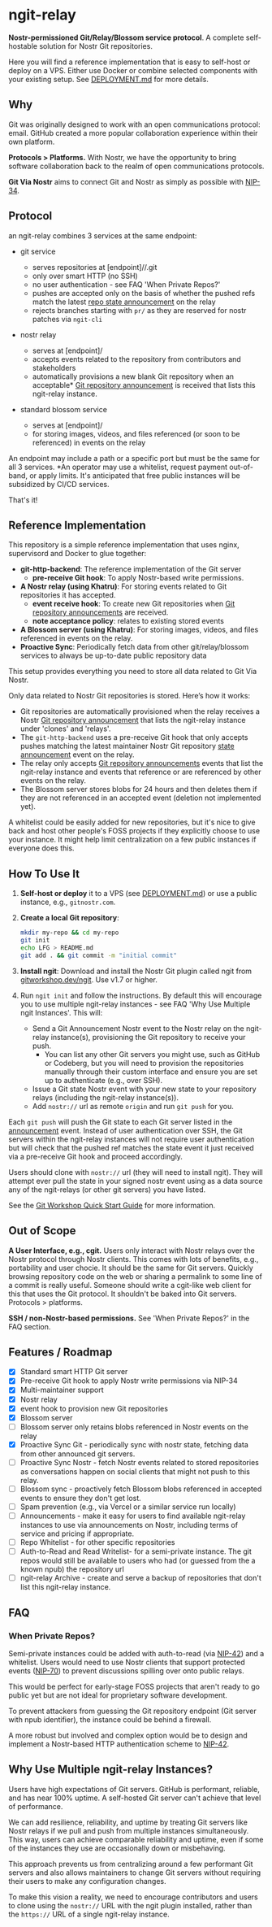 # ngit-relay

**Nostr-permissioned Git/Relay/Blossom service protocol**. A complete self-hostable solution for Nostr Git repositories.

Here you will find a reference implementation that is easy to self-host or deploy on a VPS. Either use Docker or combine selected components with your existing setup. See [DEPLOYMENT.md](DEPLOYMENT.md) for more details.

## Why

Git was originally designed to work with an open communications protocol: email. GitHub created a more popular collaboration experience within their own platform.

**Protocols > Platforms.** With Nostr, we have the opportunity to bring software collaboration back to the realm of open communications protocols.

**Git Via Nostr** aims to connect Git and Nostr as simply as possible with [NIP-34](https://nips.nostr.com/34).

## Protocol

an ngit-relay combines 3 services at the same endpoint:

- git service
  - serves repositories at [endpoint]/<npub>/<identifier>.git
  - only over smart HTTP (no SSH)
  - no user authentication - see FAQ 'When Private Repos?'
  - pushes are accepted only on the basis of whether the pushed refs match the latest [repo state announcement](https://nips.nostr.com/34#repository-state-announcements) on the relay
  - rejects branches starting with `pr/` as they are reserved for nostr patches via `ngit-cli`
- nostr relay

  - serves at [endpoint]/
  - accepts events related to the repository from contributors and stakeholders
  - automatically provisions a new blank Git repository when an acceptable\* [Git repository announcement](https://nips.nostr.com/34#repository-announcements) is received that lists this ngit-relay instance.

- standard blossom service
  - serves at [endpoint]/
  - for storing images, videos, and files referenced (or soon to be referenced) in events on the relay

An endpoint may include a path or a specific port but must be the same for all 3 services.
\*An operator may use a whitelist, request payment out-of-band, or apply limits. It's anticipated that free public instances will be subsidized by CI/CD services.

That's it!

## Reference Implementation

This repository is a simple reference implementation that uses nginx, supervisord and Docker to glue together:

- **git-http-backend**: The reference implementation of the Git server
  - **pre-receive Git hook**: To apply Nostr-based write permissions.
- **A Nostr relay (using Khatru)**: For storing events related to Git repositories it has accepted.
  - **event receive hook**: To create new Git repositories when [Git repository announcements](https://nips.nostr.com/34#repository-announcements) are received.
  - **note acceptance policy**: relates to existing stored events
- **A Blossom server (using Khatru)**: For storing images, videos, and files referenced in events on the relay.
- **Proactive Sync**: Periodically fetch data from other git/relay/blossom services to always be up-to-date public repository data

This setup provides everything you need to store all data related to Git Via Nostr.

Only data related to Nostr Git repositories is stored. Here’s how it works:

- Git repositories are automatically provisioned when the relay receives a Nostr [Git repository announcement](https://nips.nostr.com/34#repository-announcements) that lists the ngit-relay instance under 'clones' and 'relays'.
- The `git-http-backend` uses a pre-receive Git hook that only accepts pushes matching the latest maintainer Nostr Git repository [state announcement](https://nips.nostr.com/34#repository-state-announcements) event on the relay.
- The relay only accepts [Git repository announcements](https://nips.nostr.com/34#repository-announcements) events that list the ngit-relay instance and events that reference or are referenced by other events on the relay.
- The Blossom server stores blobs for 24 hours and then deletes them if they are not referenced in an accepted event (deletion not implemented yet).

A whitelist could be easily added for new repositories, but it's nice to give back and host other people's FOSS projects if they explicitly choose to use your instance. It might help limit centralization on a few public instances if everyone does this.

## How To Use It

1. **Self-host or deploy** it to a VPS (see [DEPLOYMENT.md](DEPLOYMENT.md)) or use a public instance, e.g., `gitnostr.com`.

2. **Create a local Git repository**:

   ```bash
   mkdir my-repo && cd my-repo
   git init
   echo LFG > README.md
   git add . && git commit -m "initial commit"
   ```

3. **Install ngit**: Download and install the Nostr Git plugin called ngit from [gitworkshop.dev/ngit](https://gitworkshop.dev/ngit). Use v1.7 or higher.

4. Run `ngit init` and follow the instructions. By default this will encourage you to use multiple ngit-relay instances - see FAQ 'Why Use Multiple ngit Instances'. This will:
   - Send a Git Announcement Nostr event to the Nostr relay on the ngit-relay instance(s), provisioning the Git repository to receive your push.
     - You can list any other Git servers you might use, such as GitHub or Codeberg, but you will need to provision the repositories manually through their custom interface and ensure you are set up to authenticate (e.g., over SSH).
   - Issue a Git state Nostr event with your new state to your repository relays (including the ngit-relay instance(s)).
   - Add `nostr://` url as remote `origin` and run `git push` for you.

Each `git push` will push the Git state to each Git server listed in the [announcement](https://nips.nostr.com/34#repository-announcements) event. Instead of user authentication over SSH, the Git servers within the ngit-relay instances will not require user authentication but will check that the pushed ref matches the state event it just received via a pre-receive Git hook and proceed accordingly.

Users should clone with `nostr://` url (they will need to install ngit). They will attempt ever pull the state in your signed nostr event using as a data source any of the ngit-relays (or other git servers) you have listed.

See the [Git Workshop Quick Start Guide](https://gitworkshop.dev/quick-start) for more information.

## Out of Scope

**A User Interface, e.g., cgit.** Users only interact with Nostr relays over the Nostr protocol through Nostr clients. This comes with lots of benefits, e.g., portability and user chocie. It should be the same for Git servers. Quickly browsing repository code on the web or sharing a permalink to some line of a commit is really useful. Someone should write a cgit-like web client for this that uses the Git protocol. It shouldn't be baked into Git servers. Protocols > platforms.

**SSH / non-Nostr-based permissions.** See 'When Private Repos?' in the FAQ section.

## Features / Roadmap

- [x] Standard smart HTTP Git server
- [x] Pre-receive Git hook to apply Nostr write permissions via NIP-34
- [x] Multi-maintainer support
- [x] Nostr relay
- [x] event hook to provision new Git repositories
- [x] Blossom server
- [ ] Blossom server only retains blobs referenced in Nostr events on the relay
- [x] Proactive Sync Git - periodically sync with nostr state, fetching data from other announced git servers.
- [ ] Proactive Sync Nostr - fetch Nostr events related to stored repositories as conversations happen on social clients that might not push to this relay.
- [ ] Blossom sync - proactively fetch Blossom blobs referenced in accepted events to ensure they don't get lost.
- [ ] Spam prevention (e.g., via Vercel or a similar service run locally)
- [ ] Announcements - make it easy for users to find available ngit-relay instances to use via announcements on Nostr, including terms of service and pricing if appropriate.
- [ ] Repo Whitelist - for other specific repositories
- [ ] Auth-to-Read and Read Writelist- for a semi-private instance. The git repos would still be available to users who had (or guessed from the a known npub) the repository url
- [ ] ngit-relay Archive - create and serve a backup of repositories that don't list this ngit-relay instance.

## FAQ

### When Private Repos?

Semi-private instances could be added with auth-to-read (via [NIP-42](https://nips.nostr.com/42)) and a whitelist. Users would need to use Nostr clients that support protected events ([NIP-70](https://nips.nostr.com/70)) to prevent discussions spilling over onto public relays.

This would be perfect for early-stage FOSS projects that aren't ready to go public yet but are not ideal for proprietary software development.

To prevent attackers from guessing the Git repository endpoint (Git server with npub identifier), the instance could be behind a firewall.

A more robust but involved and complex option would be to design and implement a Nostr-based HTTP authentication scheme to [NIP-42](https://nips.nostr.com/42).

## Why Use Multiple ngit-relay Instances?

Users have high expectations of Git servers. GitHub is performant, reliable, and has near 100% uptime. A self-hosted Git server can't achieve that level of performance.

We can add resilience, reliability, and uptime by treating Git servers like Nostr relays if we pull and push from multiple instances simultaneously. This way, users can achieve comparable reliability and uptime, even if some of the instances they use are occasionally down or misbehaving.

This approach prevents us from centralizing around a few performant Git servers and also allows maintainers to change Git servers without requiring their users to make any configuration changes.

To make this vision a reality, we need to encourage contributors and users to clone using the `nostr://` URL with the ngit plugin installed, rather than the `https://` URL of a single ngit-relay instance.
